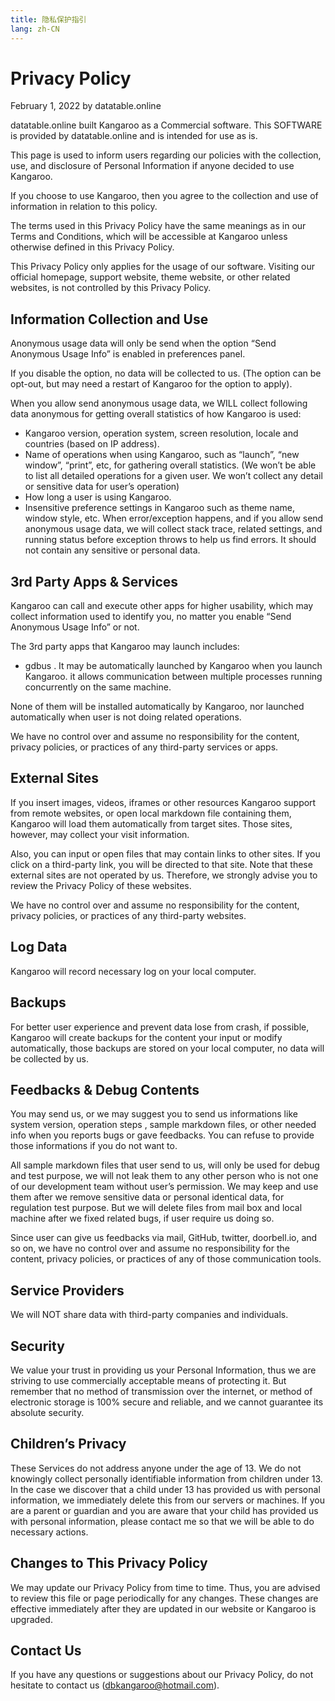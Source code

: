 ```yaml
---
title: 隐私保护指引
lang: zh-CN
---
```


# Privacy Policy

February 1, 2022 by datatable.online

datatable.online built Kangaroo as a Commercial software. This SOFTWARE is provided by datatable.online and is intended for use as is.

This page is used to inform users regarding our policies with the collection, use, and disclosure of Personal Information if anyone decided to use Kangaroo.

If you choose to use Kangaroo, then you agree to the collection and use of information in relation to this policy.

The terms used in this Privacy Policy have the same meanings as in our Terms and Conditions, which will be accessible at Kangaroo unless otherwise defined in this Privacy Policy.

This Privacy Policy only applies for the usage of our software. Visiting our official homepage, support website, theme website, or other related websites, is not controlled by this Privacy Policy.

## Information Collection and Use
Anonymous usage data will only be send when the option “Send Anonymous Usage Info” is enabled in preferences panel.

If you disable the option, no data will be collected to us. (The option can be opt-out, but may need a restart of Kangaroo for the option to apply).

When you allow send anonymous usage data, we WILL collect following data anonymous for getting overall statistics of how Kangaroo is used:
- Kangaroo version, operation system, screen resolution, locale and countries (based on IP address).
- Name of operations when using Kangaroo, such as “launch”, “new window”, “print”, etc, for gathering overall statistics. (We won’t be able to list all detailed operations for a given user. We won’t collect any detail or sensitive data for user’s operation)
- How long a user is using Kangaroo.
- Insensitive preference settings in Kangaroo such as theme name, window style, etc.
When error/exception happens, and if you allow send anonymous usage data, we will collect stack trace, related settings, and running status before exception throws to help us find errors. It should not contain any sensitive or personal data.

## 3rd Party Apps & Services
Kangaroo can call and execute other apps for higher usability, which may collect information used to identify you, no matter you enable “Send Anonymous Usage Info” or not.

The 3rd party apps that Kangaroo may launch includes:

- gdbus . It may be automatically launched by Kangaroo when you launch Kangaroo. it allows communication between multiple processes running concurrently on the same machine.

None of them will be installed automatically by Kangaroo, nor launched automatically when user is not doing related operations.

We have no control over and assume no responsibility for the content, privacy policies, or practices of any third-party services or apps.

## External Sites
If you insert images, videos, iframes or other resources Kangaroo support from remote websites, or open local markdown file containing them, Kangaroo will load them automatically from target sites. Those sites, however, may collect your visit information.

Also, you can input or open files that may contain links to other sites. If you click on a third-party link, you will be directed to that site. Note that these external sites are not operated by us. Therefore, we strongly advise you to review the Privacy Policy of these websites.

We have no control over and assume no responsibility for the content, privacy policies, or practices of any third-party websites.

## Log Data
Kangaroo will record necessary log on your local computer.

## Backups
For better user experience and prevent data lose from crash, if possible, Kangaroo will create backups for the content your input or modify automatically, those backups are stored on your local computer, no data will be collected by us.

## Feedbacks & Debug Contents
You may send us, or we may suggest you to send us informations like system version, operation steps , sample markdown files, or other needed info when you reports bugs or gave feedbacks. You can refuse to provide those informations if you do not want to.

All sample markdown files that user send to us, will only be used for debug and test purpose, we will not leak them to any other person who is not one of our development team without user’s permission. We may keep and use them after we remove sensitive data or personal identical data, for regulation test purpose. But we will delete files from mail box and local machine after we fixed related bugs, if user require us doing so.

Since user can give us feedbacks via mail, GitHub, twitter, doorbell.io, and so on, we have no control over and assume no responsibility for the content, privacy policies, or practices of any of those communication tools.

## Service Providers
We will NOT share data with third-party companies and individuals.

## Security
We value your trust in providing us your Personal Information, thus we are striving to use commercially acceptable means of protecting it. But remember that no method of transmission over the internet, or method of electronic storage is 100% secure and reliable, and we cannot guarantee its absolute security.

## Children’s Privacy
These Services do not address anyone under the age of 13. We do not knowingly collect personally identifiable information from children under 13. In the case we discover that a child under 13 has provided us with personal information, we immediately delete this from our servers or machines. If you are a parent or guardian and you are aware that your child has provided us with personal information, please contact me so that we will be able to do necessary actions.

## Changes to This Privacy Policy
We may update our Privacy Policy from time to time. Thus, you are advised to review this file or page periodically for any changes. These changes are effective immediately after they are updated in our website or Kangaroo is upgraded.

## Contact Us
If you have any questions or suggestions about our Privacy Policy, do not hesitate to contact us (dbkangaroo@hotmail.com).